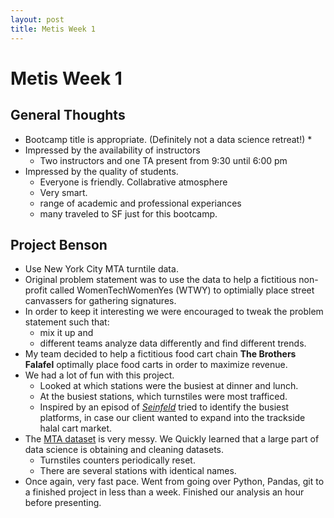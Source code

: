 ```yaml
---
layout: post
title: Metis Week 1
---
```


# Metis Week 1

## General Thoughts

* Bootcamp title is appropriate. (Definitely not a data science retreat!)
  * 
* Impressed by the availability of instructors
  * Two instructors and one TA present from 9:30 until 6:00 pm
* Impressed by the quality of students. 
  * Everyone is friendly. Collabrative atmosphere
  * Very smart.
  * range of academic and professional experiances
  * many traveled to SF just for this bootcamp.
  
## Project Benson
  
* Use New York City MTA turntile data.
* Original problem statement was to use the data to help a fictitious non-profit called WomenTechWomenYes (WTWY) 
to optimially place street canvassers for gathering signatures.
* In order to keep it interesting we were encouraged to tweak the problem statement such that:
  * mix it up and 
  * different teams analyze data differently and find different trends. 
* My team decided to help a fictitious food cart chain __The Brothers Falafel__ optimally place food carts in order to maximize revenue. 
* We had a lot of fun with this project.
  * Looked at which stations were the busiest at dinner and lunch.
  * At the busiest stations, which turnstiles were most trafficed. 
  * Inspired by an episod of [*Seinfeld*](https://www.youtube.com/watch?v=IFE9C7BBkTY) 
  tried to identify the busiest platforms, in case our client wanted to expand into the trackside halal cart market.
* The [MTA dataset](http://web.mta.info/developers/turnstile.html) is very messy. 
We Quickly learned that a large part of data science is obtaining and cleaning datasets.
  * Turnstiles counters periodically reset. 
  * There are several stations with identical names. 
* Once again, very fast pace. Went from going over Python, Pandas, git to a finished project in less than a week. Finished our analysis an hour before presenting.
